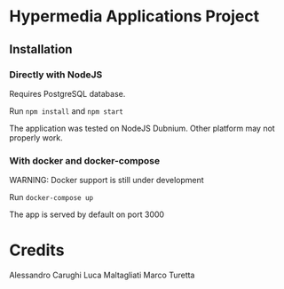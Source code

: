 
# Hypermedia Applications Project


## Installation

### Directly with NodeJS

Requires PostgreSQL database.

Run `npm install` and `npm start`

The application was tested on NodeJS Dubnium. Other platform may not properly work.

### With docker and docker-compose

WARNING: Docker support is still under development

Run `docker-compose up`

The app is served by default on port 3000


# Credits
Alessandro Carughi
Luca Maltagliati
Marco Turetta
